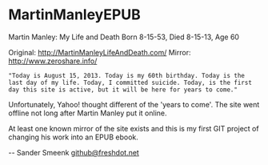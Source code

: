 MartinManleyEPUB
================

Martin Manley: My Life and Death
Born 8-15-53, Died 8-15-13, Age 60

Original: http://MartinManleyLifeAndDeath.com/
Mirror:   http://www.zeroshare.info/

    "Today is August 15, 2013. Today is my 60th birthday. Today is the
    last day of my life. Today, I committed suicide. Today, is the first
    day this site is active, but it will be here for years to come."

Unfortunately, Yahoo! thought different of the 'years to come'.
The site went offline not long after Martin Manley put it online.

At least one known mirror of the site exists and this is my first GIT
project of changing his work into an EPUB ebook.

 -- Sander Smeenk <github@freshdot.net>
